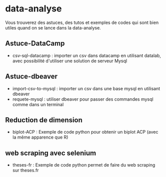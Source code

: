 # data-analyse

Vous trouverez des astuces, des tutos et exemples de codes qui sont bien utiles quand on se lance dans la data-analyse.

## Astuce-DataCamp

* csv-sql-datacamp : importer un csv dans datacamp en utilisant datalab, avec possibilité d'utiliser une solution de serveur Mysql

## Astuce-dbeaver

* import-csv-to-mysql : importer un csv dans une base mysql en utilisant dbeaver
* requete-mysql : utiliser dbeaver pour passer des commandes mysql comme dans un terminal

## Reduction de dimension

* biplot-ACP : Exemple de code python pour obtenir un biplot ACP (avec la même apparence que R)

## web scraping avec selenium

* theses-fr : Exemple de code python permet de faire du web scraping sur theses.fr